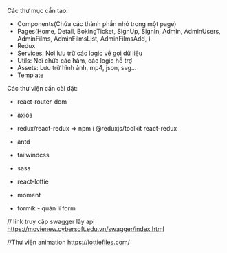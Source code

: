 Các thư mục cần tạo:

- Components(Chứa các thành phần nhỏ trong một page)
- Pages(Home, Detail, BokingTicket, SignUp, SignIn, Admin, AdminUsers, AdminFilms, AdminFilmsList, AdminFilmsAdd, )
- Redux
- Services: Nơi lưu trữ các logic về gọi dữ liệu
- Utils: Nơi chứa các hàm, các logic hỗ trợ
- Assets: Lưu trữ hình ảnh, mp4, json, svg...
- Template

Các thư viện cần cài đặt:

- react-router-dom
- axios
- redux/react-redux => npm i @reduxjs/toolkit react-redux

- antd
- tailwindcss
- sass
- react-lottie
- moment
- formik - quản lí form

// link truy cập swagger lấy api
https://movienew.cybersoft.edu.vn/swagger/index.html

//Thư viện animation
https://lottiefiles.com/
